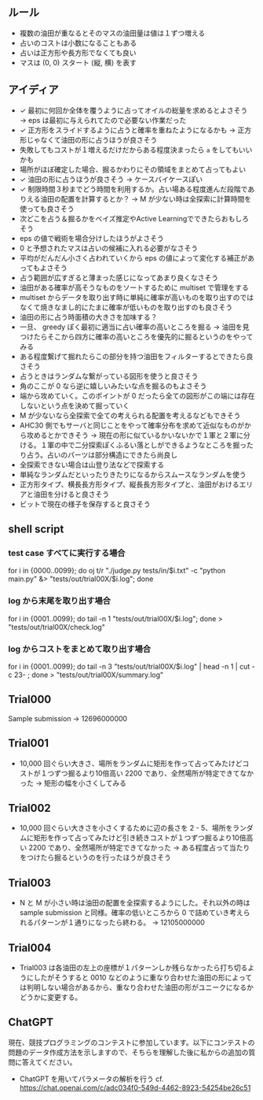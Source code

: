 ## ルール
- 複数の油田が重なるとそのマスの油田量は値は１ずつ増える
- 占いのコストは小数になることもある
- 占いは正方形や長方形でなくても良い
- マスは (0, 0) スタート (縦, 横) を表す

## アイディア
- ✓ 最初に何回か全体を覆うように占ってオイルの総量を求めるとよさそう → eps は最初に与えられてたので必要ない作業だった
- ✓ 正方形をスライドするように占うと確率を重ねたようになるかも -> 正方形じゃなくて油田の形に占うほうが良さそう
- 失敗してもコストが１増えるだけだからある程度決まったら `a` をしてもいいかも
- 場所がほぼ確定した場合、掘るかわりにその領域をまとめて占ってもよい
- ✓ 油田の形に占うほうが良さそう -> ケースバイケースぽい
- ✓ 制限時間３秒までどう時間を利用するか。占い場ある程度進んだ段階でありえる油田の配置を計算するとか？ -> M が少ない時は全探索に計算時間を使っても良さそう
- 次どこを占う＆掘るかをベイズ推定やActive Learningでできたらおもしろそう
- eps の値で戦術を場合分けしたほうがよさそう
- 0 と予想されたマスは占いの候補に入れる必要がなさそう
- 平均がだんだん小さく占われていくから eps の値によって変化する補正があってもよさそう
- 占う範囲が広すぎると薄まった感じになってあまり良くなさそう
- 油田がある確率が高そうなものをソートするために multiset で管理をする
- multiset からデータを取り出す時に単純に確率が高いものを取り出すのではなくて焼きなまし的にたまに確率が低いものを取り出すのも良さそう
- 油田の形に占う時面積の大きさを加味する？
- 一旦、 greedy ぽく最初に適当に占い確率の高いところを掘る -> 油田を見つけたらそこから四方に確率の高いところを優先的に掘るというのをやってみる
- ある程度繋げて掘れたらこの部分を持つ油田をフィルターするとできたら良さそう
- 占うときはランダムな繋がっている図形を使うと良さそう
- 角のここが 0 なら逆に嬉しいみたいな点を掘るのもよさそう
- 端から攻めていく。このポイントが 0 だったら全ての図形がこの端には存在しないという点を決めて掘っていく
- M が少ないなら全探索で全ての考えられる配置を考えるなどもできそう
- AHC30 側でもサーバと同じことをやって確率分布を求めて近似なものがから攻めるとかできそう -> 現在の形に似ているかいないかで１軍と２軍に分ける。１軍の中で二分探索ぽくふるい落としができるようなところを掘ったり占う。占いのパーツは部分構造にできたら尚良し
- 全探索できない場合は山登り法などで探索する
- 単純なランダムだといったりきたりになるからスムースなランダムを使う
- 正方形タイプ、横長長方形タイプ、縦長長方形タイプと、油田がおけるエリアと油田を分けると良さそう
- ビットで現在の様子を保存すると良さそう

## shell script
### test case すべてに実行する場合
for i in {0000..0099}; do oj t/r "./judge.py tests/in/$i.txt" -c "python main.py" &> "tests/out/trial00X/$i.log"; done

### log から末尾を取り出す場合
for i in {0001..0099}; do tail -n 1 "tests/out/trial00X/$i.log"; done > "tests/out/trial00X/check.log"

### log からコストをまとめて取り出す場合
for i in {0001..0099}; do tail -n 3 "tests/out/trial00X/$i.log" | head -n 1 | cut -c 23- ; done > "tests/out/trial00X/summary.log"

## Trial000
Sample submission -> 12696000000

## Trial001
- 10,000 回ぐらい大きさ、場所をランダムに矩形を作って占ってみたけどコストが１つずつ掘るより10倍高い 2200 であり、全然場所が特定できてなかった -> 矩形の幅を小さくしてみる

## Trial002
- 10,000 回ぐらい大きさを小さくするために辺の長さを 2 - 5、場所をランダムに矩形を作って占ってみたけど引き続きコストが１つずつ掘るより10倍高い 2200 であり、全然場所が特定できてなかった -> ある程度占って当たりをつけたら掘るというのを行ったほうが良さそう

## Trial003
- N と M が小さい時は油田の配置を全探索するようにした。それ以外の時は sample submission と同様。確率の低いところから 0 で詰めていき考えられるパターンが１通りになったら終わる。 -> 12105000000

## Trial004
- Trial003 は各油田の左上の座標が１パターンしか残らなかったら打ち切るようにしたがそうすると 0010 などのように重なり合わせた油田の形によっては判明しない場合があるから、重なり合わせた油田の形がユニークになるかどうかに変更する。


## ChatGPT
現在、競技プログラミングのコンテストに参加しています。以下にコンテストの問題のデータ作成方法を示しますので、そちらを理解した後に私からの追加の質問に答えてください。

- ChatGPT を用いてパラメータの解析を行う
cf. https://chat.openai.com/c/adc034f0-549d-4462-8923-54254be26c51
